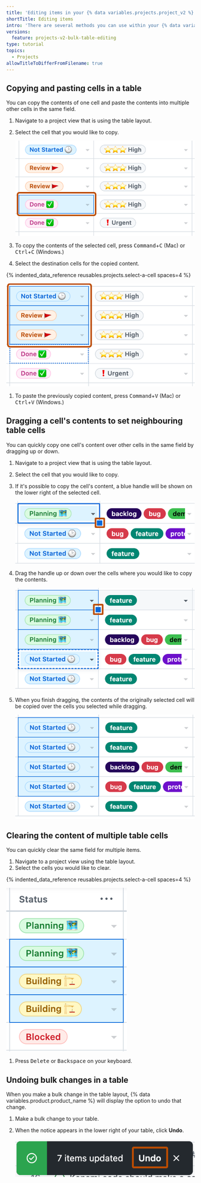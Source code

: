 ```yaml
---
title: 'Editing items in your {% data variables.projects.project_v2 %}'
shortTitle: Editing items
intro: 'There are several methods you can use within your {% data variables.projects.project_v2 %} to quickly make changes to multiple items.'
versions:
  feature: projects-v2-bulk-table-editing
type: tutorial
topics:
  - Projects
allowTitleToDifferFromFilename: true
---
```


## Copying and pasting cells in a table

You can copy the contents of one cell and paste the contents into multiple other cells in the same field.

1. Navigate to a project view that is using the table layout.
1. Select the cell that you would like to copy.

   ![Screenshot showing two columns on a table layout. One cell is selected and is highlighted with an orange outline.](/assets/images/help/projects-v2/bulk-select-a-cell.png)

1. To copy the contents of the selected cell, press <kbd>Command</kbd>+<kbd>C</kbd> (Mac) or <kbd>Ctrl</kbd>+<kbd>C</kbd> (Windows.)
1. Select the destination cells for the copied content.

{% indented_data_reference reusables.projects.select-a-cell spaces=4 %}

   ![Screenshot showing two columns on a table layout. Three cells are selected and are highlighted with an orange outline.](/assets/images/help/projects-v2/bulk-select-cells.png)

1. To paste the previously copied content, press <kbd>Command</kbd>+<kbd>V</kbd> (Mac) or <kbd>Ctrl</kbd>+<kbd>V</kbd> (Windows.)

## Dragging a cell's contents to set neighbouring table cells

You can quickly copy one cell's content over other cells in the same field by dragging up or down.

1. Navigate to a project view that is using the table layout.
1. Select the cell that you would like to copy.
1. If it's possible to copy the cell's content, a blue handle will be shown on the lower right of the selected cell.

   ![Screenshot showing two columns on a table layout. The blue handle, on the lower right of the selected cell, is highlighted with an orange outline.](/assets/images/help/projects-v2/bulk-cell-handle.png)

1. Drag the handle up or down over the cells where you would like to copy the contents.

   ![Screenshot showing two columns on a table layout. Three cells are selected. The blue handle, on the lower right of the cell, is highlighted with an orange outline.](/assets/images/help/projects-v2/bulk-cell-drag.png)

1. When you finish dragging, the contents of the originally selected cell will be copied over the cells you selected while dragging.

   ![Screenshot showing two columns on a table layout. The content of the previously selected cell has been copied to the cells selected above.](/assets/images/help/projects-v2/bulk-cell-finished.png)

## Clearing the content of multiple table cells

You can quickly clear the same field for multiple items.

1. Navigate to a project view using the table layout.
1. Select the cells you would like to clear.

{% indented_data_reference reusables.projects.select-a-cell spaces=4 %}

   ![Screenshot showing a column on a table layout. Three cells are selected.](/assets/images/help/projects-v2/select-multiple-cells.png)
  
1. Press <kbd>Delete</kbd> or <kbd>Backspace</kbd> on your keyboard.

## Undoing bulk changes in a table

When you make a bulk change in the table layout, {% data variables.product.product_name %} will display the option to undo that change.

1. Make a bulk change to your table.
1. When the notice appears in the lower right of your table, click **Undo**.

   ![Screenshot showing the undo dialog on a table. The Undo button is highlighted with an orange outline.](/assets/images/help/projects-v2/undo-bulk-change.png)
